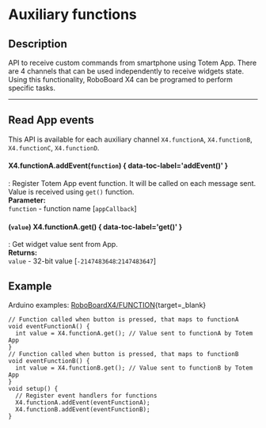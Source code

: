 # Auxiliary functions

## Description

API to receive custom commands from smartphone using Totem App. There are 4 channels that can be used independently to receive widgets state. Using this functionality, RoboBoard X4 can be programed to perform specific tasks.  

***

## Read App events

This API is available for each auxiliary channel `X4.functionA`, `X4.functionB`, `X4.functionC`, `X4.functionD`.  

#### X4.functionA.addEvent(`function`) { data-toc-label='addEvent()' }
: Register Totem App event function. It will be called on each message sent. Value is received using `get()` function.  
**Parameter:**  
`function` - function name [`appCallback`]  

#### (`value`) X4.functionA.get() { data-toc-label='get()' }
: Get widget value sent from App.  
**Returns:**  
`value` - 32-bit value [`-2147483648`:`2147483647`]  

## Example

Arduino examples: [RoboBoardX4/FUNCTION](https://github.com/totemmaker/TotemArduinoBoards/tree/master/libraries/TotemX4/examples/FUNCTION){target=_blank}

```arduino
// Function called when button is pressed, that maps to functionA
void eventFunctionA() {
  int value = X4.functionA.get(); // Value sent to functionA by Totem App
}
// Function called when button is pressed, that maps to functionB
void eventFunctionB() {
  int value = X4.functionB.get(); // Value sent to functionB by Totem App
}
void setup() {
  // Register event handlers for functions
  X4.functionA.addEvent(eventFunctionA);
  X4.functionB.addEvent(eventFunctionB);
}
```
